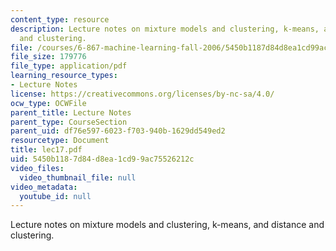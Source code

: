 ```yaml
---
content_type: resource
description: Lecture notes on mixture models and clustering, k-means, and distance
  and clustering.
file: /courses/6-867-machine-learning-fall-2006/5450b1187d84d8ea1cd99ac75526212c_lec17.pdf
file_size: 179776
file_type: application/pdf
learning_resource_types:
- Lecture Notes
license: https://creativecommons.org/licenses/by-nc-sa/4.0/
ocw_type: OCWFile
parent_title: Lecture Notes
parent_type: CourseSection
parent_uid: df76e597-6023-f703-940b-1629dd549ed2
resourcetype: Document
title: lec17.pdf
uid: 5450b118-7d84-d8ea-1cd9-9ac75526212c
video_files:
  video_thumbnail_file: null
video_metadata:
  youtube_id: null
---
```

Lecture notes on mixture models and clustering, k-means, and distance and clustering.